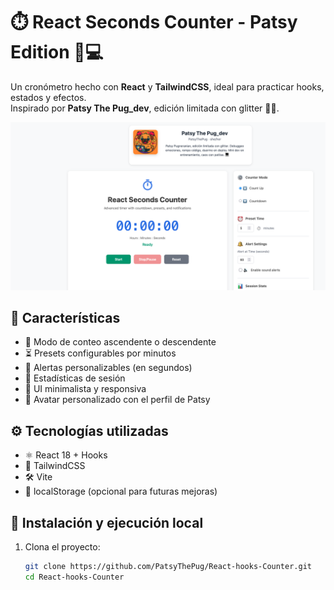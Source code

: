 # ⏱️ React Seconds Counter - Patsy Edition 🐶💻

Un cronómetro hecho con **React** y **TailwindCSS**, ideal para practicar hooks, estados y efectos.  
Inspirado por **Patsy The Pug_dev**, edición limitada con glitter 💖🐾.

![Vista previa](https://github.com/PatsyThePug/React-hooks-Counter/blob/main/vistaprevia.png)

## 🌟 Características

- 🔼 Modo de conteo ascendente o descendente
- ⏳ Presets configurables por minutos
- 🔔 Alertas personalizables (en segundos)
- 🧠 Estadísticas de sesión
- 🎨 UI minimalista y responsiva
- 💖 Avatar personalizado con el perfil de Patsy

## ⚙️ Tecnologías utilizadas

- ⚛️ React 18 + Hooks
- 🎨 TailwindCSS
- 🛠️ Vite
- 💾 localStorage (opcional para futuras mejoras)

## 🚀 Instalación y ejecución local

1. Clona el proyecto:
   ```bash
   git clone https://github.com/PatsyThePug/React-hooks-Counter.git
   cd React-hooks-Counter


